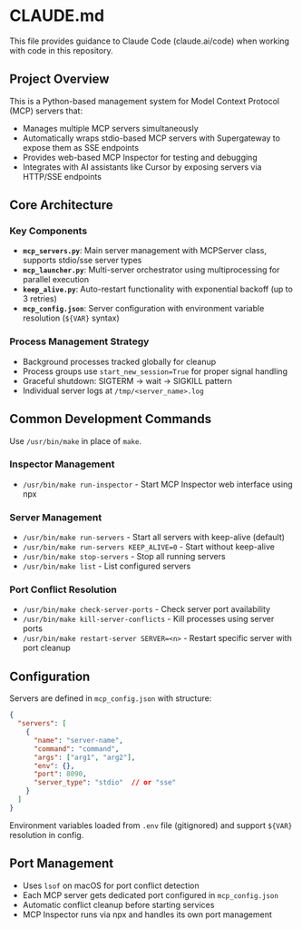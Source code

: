 # CLAUDE.md

This file provides guidance to Claude Code (claude.ai/code) when working with code in this repository.

## Project Overview

This is a Python-based management system for Model Context Protocol (MCP) servers that:
- Manages multiple MCP servers simultaneously 
- Automatically wraps stdio-based MCP servers with Supergateway to expose them as SSE endpoints
- Provides web-based MCP Inspector for testing and debugging
- Integrates with AI assistants like Cursor by exposing servers via HTTP/SSE endpoints

## Core Architecture

### Key Components
- **`mcp_servers.py`**: Main server management with MCPServer class, supports stdio/sse server types
- **`mcp_launcher.py`**: Multi-server orchestrator using multiprocessing for parallel execution
- **`keep_alive.py`**: Auto-restart functionality with exponential backoff (up to 3 retries)
- **`mcp_config.json`**: Server configuration with environment variable resolution (`${VAR}` syntax)

### Process Management Strategy
- Background processes tracked globally for cleanup
- Process groups use `start_new_session=True` for proper signal handling
- Graceful shutdown: SIGTERM → wait → SIGKILL pattern
- Individual server logs at `/tmp/<server_name>.log`

## Common Development Commands

Use `/usr/bin/make` in place of `make`.

### Inspector Management
- `/usr/bin/make run-inspector` - Start MCP Inspector web interface using npx

### Server Management
- `/usr/bin/make run-servers` - Start all servers with keep-alive (default)
- `/usr/bin/make run-servers KEEP_ALIVE=0` - Start without keep-alive
- `/usr/bin/make stop-servers` - Stop all running servers
- `/usr/bin/make list` - List configured servers

### Port Conflict Resolution
- `/usr/bin/make check-server-ports` - Check server port availability
- `/usr/bin/make kill-server-conflicts` - Kill processes using server ports
- `/usr/bin/make restart-server SERVER=<n>` - Restart specific server with port cleanup

## Configuration

Servers are defined in `mcp_config.json` with structure:
```json
{
  "servers": [
    {
      "name": "server-name",
      "command": "command",
      "args": ["arg1", "arg2"],
      "env": {},
      "port": 8090,
      "server_type": "stdio"  // or "sse"
    }
  ]
}
```

Environment variables loaded from `.env` file (gitignored) and support `${VAR}` resolution in config.

## Port Management

- Uses `lsof` on macOS for port conflict detection  
- Each MCP server gets dedicated port configured in `mcp_config.json`
- Automatic conflict cleanup before starting services
- MCP Inspector runs via npx and handles its own port management